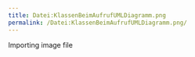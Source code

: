 ```yaml
---
title: Datei:KlassenBeimAufrufUMLDiagramm.png
permalink: /Datei:KlassenBeimAufrufUMLDiagramm.png/
---
```


Importing image file